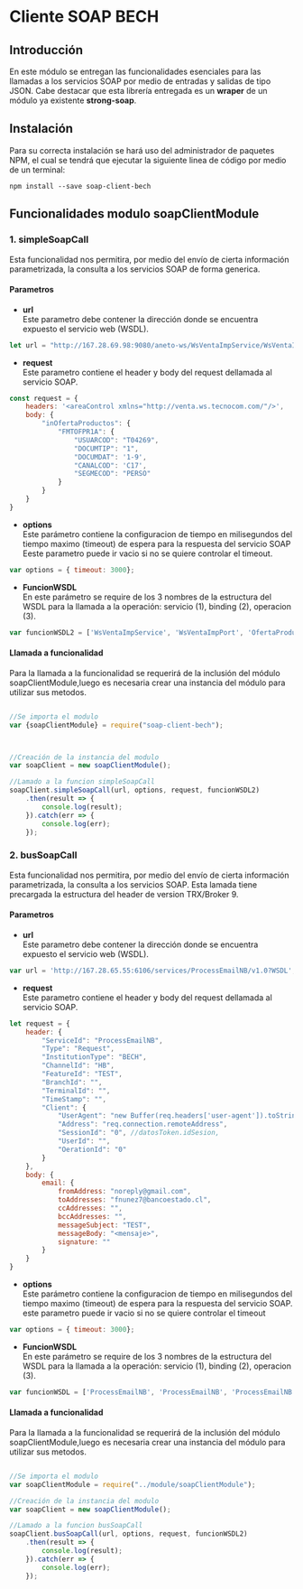# Cliente SOAP BECH
## Introducción

En este módulo se entregan las funcionalidades esenciales para las llamadas a los servicios SOAP por medio de entradas y salidas de tipo JSON. Cabe destacar que esta librería entregada es un **wraper** de un módulo ya existente **strong-soap**.

## Instalación

Para su correcta instalación se hará uso del administrador de paquetes NPM, el cual se tendrá que ejecutar la siguiente linea de código por medio de un terminal:
```
npm install --save soap-client-bech
```

## Funcionalidades modulo soapClientModule

### 1. simpleSoapCall
Esta funcionalidad nos permitira, por medio del envío de cierta información parametrizada, la consulta a los servicios SOAP de forma generica.

#### Parametros
* **url**<br>
    Este parametro debe contener la dirección donde se encuentra expuesto el servicio web (WSDL).<br>

```javascript
let url = "http://167.28.69.98:9080/aneto-ws/WsVentaImpService/WsVentaImpService.wsdl";
```
* **request**<br>
    Este parametro contiene el header y body del request dellamada al servicio SOAP.<br>
    
```javascript
const request = {
    headers: '<areaControl xmlns="http://venta.ws.tecnocom.com/"/>',
    body: {
        "inOfertaProductos": {
            "FMTOFPR1A": {
                "USUARCOD": "T04269",
                "DOCUMTIP": "1",
                "DOCUMDAT": '1-9',
                "CANALCOD": 'C17',
                "SEGMECOD": "PERSO"
            }
        }
    }
}
```
* **options**<br>
    Este parámetro contiene la configuracion de tiempo en milisegundos del tiempo maximo (timeout) de espera para la respuesta del servicio SOAP Eeste parametro puede ir vacio si no se quiere controlar el timeout.<br>

```javascript
var options = { timeout: 3000};
```
* **FuncionWSDL**<br>
    En este parámetro se require de los 3 nombres de la estructura del WSDL para la llamada a la operación: servicio (1), binding (2), operacion (3).<br>
    
```javascript
var funcionWSDL2 = ['WsVentaImpService', 'WsVentaImpPort', 'OfertaProductos'];
```

#### Llamada a funcionalidad
Para la llamada a la funcionalidad se requerirá de la inclusión del módulo soapClientModule,luego es necesaria crear una instancia del módulo para utilizar sus metodos.
```javascript

//Se importa el modulo
var {soapClientModule} = require("soap-client-bech");



//Creación de la instancia del modulo
var soapClient = new soapClientModule();

//Lamado a la funcion simpleSoapCall
soapClient.simpleSoapCall(url, options, request, funcionWSDL2)
    .then(result => {
        console.log(result);
    }).catch(err => {
        console.log(err);
    });

```
### 2. busSoapCall
Esta funcionalidad nos permitira, por medio del envío de cierta información parametrizada, la consulta a los servicios SOAP. Esta lamada tiene precargada la estructura del header de version TRX/Broker 9.

#### Parametros
* **url**<br>
    Este parametro debe contener la dirección donde se encuentra expuesto el servicio web (WSDL).<br>

```javascript
var url = 'http://167.28.65.55:6106/services/ProcessEmailNB/v1.0?WSDL';
```
* **request**<br>
    Este parametro contiene el header y body del request dellamada al servicio SOAP.<br>
    
```javascript
let request = {
    header: {
        "ServiceId": "ProcessEmailNB",
        "Type": "Request",
        "InstitutionType": "BECH",
        "ChannelId": "HB",
        "FeatureId": "TEST",
        "BranchId": "",
        "TerminalId": "",
        "TimeStamp": "",
        "Client": {
            "UserAgent": "new Buffer(req.headers['user-agent']).toString('base64')",
            "Address": "req.connection.remoteAddress",
            "SessionId": "0", //datosToken.idSesion,
            "UserId": "",
            "OerationId": "0"
        }
    },
    body: {
        email: {
            fromAddress: "noreply@gmail.com",
            toAddresses: "fnunez7@bancoestado.cl",
            ccAddresses: "",
            bccAddresses: "",
            messageSubject: "TEST",
            messageBody: "<mensaje>",
            signature: ""
        }
    }
}
```
* **options**<br>
    Este parámetro contiene la configuracion de tiempo en milisegundos del tiempo maximo (timeout) de espera para la respuesta del servicio SOAP. este parametro puede ir vacio si no se quiere controlar el timeout<br>

```javascript
var options = { timeout: 3000};
```
* **FuncionWSDL**<br>
    En este parámetro se require de los 3 nombres de la estructura del WSDL para la llamada a la operación: servicio (1), binding (2), operacion (3).<br>
    
```javascript
var funcionWSDL = ['ProcessEmailNB', 'ProcessEmailNB', 'ProcessEmailNB'];
```

#### Llamada a funcionalidad
Para la llamada a la funcionalidad se requerirá de la inclusión del módulo soapClientModule,luego es necesaria crear una instancia del módulo para utilizar sus metodos.
```javascript

//Se importa el modulo
var soapClientModule = require("../module/soapClientModule");

//Creación de la instancia del modulo
var soapClient = new soapClientModule();

//Lamado a la funcion busSoapCall
soapClient.busSoapCall(url, options, request, funcionWSDL2)
    .then(result => {
        console.log(result);
    }).catch(err => {
        console.log(err);
    });

```